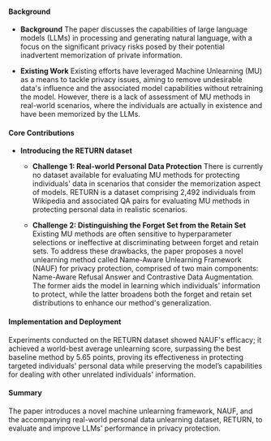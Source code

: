 #### Background
- **Background**
The paper discusses the capabilities of large language models (LLMs) in processing and generating natural language, with a focus on the significant privacy risks posed by their potential inadvertent memorization of private information.

- **Existing Work**
Existing efforts have leveraged Machine Unlearning (MU) as a means to tackle privacy issues, aiming to remove undesirable data's influence and the associated model capabilities without retraining the model. However, there is a lack of assessment of MU methods in real-world scenarios, where the individuals are actually in existence and have been memorized by the LLMs.

#### Core Contributions
- **Introducing the RETURN dataset**
  - **Challenge 1: Real-world Personal Data Protection**
    There is currently no dataset available for evaluating MU methods for protecting individuals' data in scenarios that consider the memorization aspect of models. RETURN is a dataset comprising 2,492 individuals from Wikipedia and associated QA pairs for evaluating MU methods in protecting personal data in realistic scenarios.

  - **Challenge 2: Distinguishing the Forget Set from the Retain Set**
    Existing MU methods are often sensitive to hyperparameter selections or ineffective at discriminating between forget and retain sets. To address these drawbacks, the paper proposes a novel unlearning method called Name-Aware Unlearning Framework (NAUF) for privacy protection, comprised of two main components: Name-Aware Refusal Answer and Contrastive Data Augmentation. The former aids the model in learning which individuals' information to protect, while the latter broadens both the forget and retain set distributions to enhance our method's generalization.

#### Implementation and Deployment
Experiments conducted on the RETURN dataset showed NAUF's efficacy; it achieved a world-best average unlearning score, surpassing the best baseline method by 5.65 points, proving its effectiveness in protecting targeted individuals' personal data while preserving the model’s capabilities for dealing with other unrelated individuals' information.

#### Summary
The paper introduces a novel machine unlearning framework, NAUF, and the accompanying real-world personal data unlearning dataset, RETURN, to evaluate and improve LLMs' performance in privacy protection.